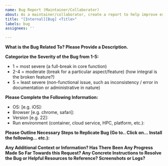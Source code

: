 ```yaml
---
name: Bug Report (Maintainer/Collaborator)
about: As a maintainer/collaborator, create a report to help improve existing code/documentation
title: "[Internal][Bug] <Title>"
labels: bug
assignees: ''

---
```


**What is the Bug Related To? Please Provide a Description.**&nbsp;  

**Categorize the Severity of the Bug from 1-5:**
* 1 = most severe (a full-break in core function)
* 2-4 = moderate (break for a particular aspect/feature) (how integral is the broken feature?)
* 5 = least severe (non-functional issue, such as inconsistency / error in documentation or administrative in nature)&nbsp;   

**Please Complete the Following Information:**
 - OS: [e.g. iOS]:
 - Browser [e.g. chrome, safari]:
 - Version [e.g. 22]:
 - Run environment (container, cloud service, HPC, platform, etc.):

 **Please Outline Necessary Steps to Replicate Bug (Go to.. Click on... Install the following... etc.):**


**Any Additional Context or Information? Has There Been Any Progress Made So Far Towards this Request? Any Concrete Instructions to Resolve the Bug or Helpful Resources to Reference? Screenshots or Logs?**
